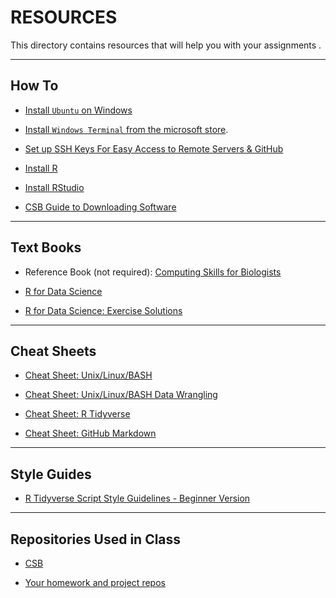 # RESOURCES

This directory contains resources that will help you with your assignments .

---

## How To

* [Install `Ubuntu` on Windows](install_wsl_ubuntu.md)

* [Install `Windows Terminal` from the microsoft store](https://learn.microsoft.com/en-us/windows/terminal/install).
  
* [Set up SSH Keys For Easy Access to Remote Servers & GitHub](howto_sshkeys.md)

* [Install R](install_r.md)

* [Install RStudio](install_rstudio.md)

* [CSB Guide to Downloading Software](https://computingskillsforbiologists.com/setup/)

---

## Text Books

* Reference Book (not required): [Computing Skills for Biologists](https://computingskillsforbiologists.com/)

* [R for Data Science](https://r4ds.had.co.nz/)

* [R for Data Science: Exercise Solutions](https://jrnold.github.io/r4ds-exercise-solutions/)

---

## Cheat Sheets

* [Cheat Sheet: Unix/Linux/BASH](CheatSheetLinux_2022-09-02.pdf)

* [Cheat Sheet: Unix/Linux/BASH Data Wrangling](CheatSheetLinuxDataWrangling.pdf)

* [Cheat Sheet: R Tidyverse](CheatSheetTidyverse.pdf)

* [Cheat Sheet: GitHub Markdown](https://github.com/adam-p/markdown-here/wiki/Markdown-Cheatsheet)

---

## Style Guides

* [R Tidyverse Script Style Guidelines - Beginner Version](r_tidyverse_script_formatting_rules.md)

---

## Repositories Used in Class

* [CSB](https://github.com/tamucc-comp-bio/CSB)

* [Your homework and project repos](https://github.com/orgs/comp-bio-master/repositories)
